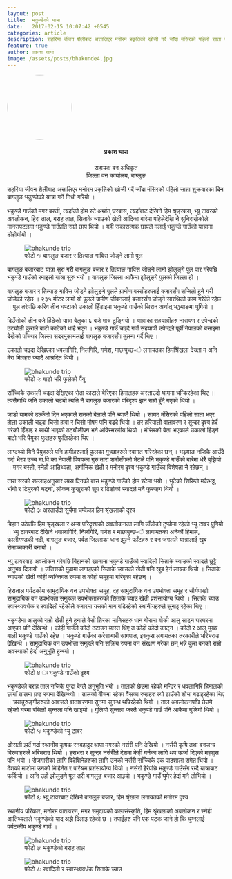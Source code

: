 ```yaml
---
layout: post
title:  भकुण्डेको यात्रा
date:   2017-02-15 10:07:42 +0545
categories: article
description: सहरिया जीवन शैलीबाट अत्तालिएर मनोरम प्रकृतिको खोजी गर्दै जाँदा मंसिरको पहिलो साता शुक्रबारका दिन बागलुङ भकुण्डेको यात्रा गर्ने निधो गरियो । भकुण्डे गाउँको मगर बस्ती, त्यहाँको होम स्टे अर्थात् घरबास, त्यहाँबाट देखिने हिम श्रृङ्खला, भ्यु टावरको अवलोकन, हिरा ताल, बराह ताल, सिताके च्याउको खेती आदिका बारेमा  पहिलेदेखि नै सुनिराखेकोले मानसपटलमा भकुण्डे गाउँप्रति राम्रो छाप थियो । यही सकारात्मक छापले मलाई भकुन्डे गाउँको यात्रामा डोहो¥यायो ।  ...| Galkot News, Khabar, Information
feature: true
author: प्रकाश थापा
image: /assets/posts/bhakunde4.jpg
---
```



<div class="auth"><img src="/assets/posts/prakashb.jpg" height="150px;" width="150px;" style="border-radius: 50%;"> <h4 align="center">प्रकाश थापा</h4><p align="center" style="font-size: 14px" > सहायक वन अधिकृत<br>
जिल्ला वन कार्यालय, बाग्लुङ</p></div>
सहरिया जीवन शैलीबाट अत्तालिएर मनोरम प्रकृतिको खोजी गर्दै जाँदा मंसिरको पहिलो साता शुक्रबारका दिन बागलुङ भकुण्डेको यात्रा गर्ने निधो गरियो । 

भकुण्डे गाउँको मगर बस्ती, त्यहाँको होम स्टे अर्थात् घरबास, त्यहाँबाट देखिने हिम श्रृङ्खला, भ्यु टावरको अवलोकन, हिरा ताल, बराह ताल, सिताके च्याउको खेती आदिका बारेमा  पहिलेदेखि नै सुनिराखेकोले मानसपटलमा भकुण्डे गाउँप्रति राम्रो छाप थियो । यही सकारात्मक छापले मलाई भकुन्डे गाउँको यात्रामा डोहोर्यायो । 

<figure><img src="/assets/posts/bhakunde1.jpg" alt="bhakunde trip"><figcaption>फोटो १ः बागलुङ बजार र तित्याङ गाविस जोड्ने लामो पुल</figcaption></figure>

बागलुङ बजारबाट यात्रा सुरु गरी बागलुङ बजार र तित्याङ गाविस जोड्ने लामो झोलुङ्गे पुल पार गरेपछि भकुण्डे गाउँको रमाइलो यात्रा सुरु भयो । बागलुङ जिल्ला आफैमा झोलुङ्गे पुलको जिल्ला हो । 

बागलुङ बजार र तित्याङ गाविस जोड्ने झोलुङ्गे पुलले ग्रामीण वस्तीहरुलाई बजारसँग सजिलो हुने गरी जोडेको रहेछ । २३५ मीटर लामो यो पुलले ग्रामीण जीवनलाई बजारसँग जोड्ने सारथिको काम गरेकोे रहेछ । पुल तरेपछि करिव तीन घण्टाको उकालो हिँडाइमा भकुण्डे गाउँको सिरान अर्थात् भञ्ज्याङमा पुगियो । 

दिउँसोको तीन बजे हिंडेको यात्रा बेलुका ६ बजे मात्र टुङ्गियो । यात्राका सहयात्रीहरु नारायण र उपेन्द्रको ठट्यौली कुराले बाटो काटेको थाहै भएन । भकुण्डे गाउँ चढ्दै गर्दा सहयात्री उपेन्द्रले पूर्वी नेपालको बसाइमा देखेको पाँचथर जिल्ला सदरमुकामलाई बागलुङ बजारसँग तुलना गर्दै थिए ।

उकालो चढ्दा देखिएका धवलागिरि, निलगिरि, गणेश, माछापुच्छ«े लगायतका हिमश्रिंखला देख्ता म अनि मेरा मित्रहरु ज्यादै आन्नदित थियौँ । 

<figure><img src="/assets/posts/bhakunde2.jpg" alt="bhakunde trip"><figcaption>फोटो २ः बाटो भरि फुलेको पैंयु</figcaption></figure>

साँच्चिकै उकाली चढ्दा देखिएका सेता फाटाले बेरिएका हिमालहरु अस्ताउदो घाममा चम्किरहेका थिए । त्यसैमाथि जति उकालो चढ्यो त्यति नै बागलुङ बजारको परिदृश्य झन राम्रो हुँदै गएको थियो । 

जाडो यामको ढल्कँदो दिन भएकाले रातको बेलाले पनि च्याप्दै थियो । सायद मंसिरको पहिलो साता भएर होला उकाली चढ्दा चिसो हावा र चिसो मौषम पनि बढ्दै थियो । तर हरियाली वातावरण र सुन्दर दृश्य हेर्दै गरेको हिँडाइ र साथी भाइको ठट्यौलीपन भने अविस्मरणीय थियो । मंसिरको बेला भएकाले उकालो हिड्ने बाटो भरि पैंयुका फुलहरु फुलिरहेका थिए ।

लाग्दथ्यो यिनै पैंयुहरुले पनि हामीहरुलाई फुलका गुच्छाहरुले स्वागत गरिरहेका छन् । भञ्ज्याङ नजिकै आउँदै गर्दा भैरव उच्च मा.वि.का नेपाली विषयका गुरु तारा शर्मासँगको भेटले पनि भकुण्डे गाउँको बारेमा धेरै बुझियो । मगर बस्ती, स्नेही आतिथ्यता, अर्गानिक खेती र मनोरम दृश्य भकुण्डे गाउँका विशेषता नै रहेछन् ।

तारा सरको सल्लाहअनुसार त्यस दिनको बास भकुण्डे गाउँको होम स्टेमा भयो । भुटेको सिरिम्ले मकैभट्ट, भाँगो र टिमुरको चट्नी, लोकन कुखुराको सुप र ढिडोको स्वादले मनै फुरुङ्ग थियो ।

<figure><img src="/assets/posts/bhakunde3.jpg" alt="bhakunde trip"><figcaption>फोटो ३ः अस्ताउँदो सुर्यमा चम्केका हिम श्रृंखलाको दृश्य</figcaption></figure>

बिहान उठेपछि हिम श्रृङ्खला र अन्य परिदृश्यको अवलोकनका लागि डाँडोको टुप्पोमा रहेको भ्यु टावर पुगियो । भ्यु टावरबाट देखिने धवालागिरि, निलगिरि, गणेश र माछापुच्छ«े लागायतका अनेकौं हिमाल, कालीगण्डकी नदी, बागलुङ बजार, पर्वत जिल्लाका धान झुल्ने फाँटहरु र वन जंगलले यात्रालाई खुब रोमाञ्चकारी बनायो । 

भ्यु टावरबाट अवलोकन गरेपछि बिहानको खानामा भकुण्डे गाउँको स्वादिलो सिताके च्याउको स्वादले छुट्टै अनुभव दिलायो । उत्तिसको मुढामा लगाइएको सिताके च्याउको खेती पनि खुब हेर्न लायक थियो । सिताके च्याउको खेती कोही व्यक्तिगत रुपमा त कोही समूहमा गरिएका रहेछन् ।

हिराताल पर्यटकीय सामुदायिक वन उपभोक्ता समूह, दह सामुदायिक वन उपभोक्ता समूह र सौर्यपाखो सामुदायिक वन उपभोक्ता समुहका उपभोक्ताहरुको सिताके च्याउ खेती प्रशंसायोग्य थियो । सिताके च्याउ स्वास्थ्यवर्धक र स्वादिलो रहेकोले बजारमा यसको माग बढिरहेको स्थानीयहरुले सुनाइ रहेका थिए । 

भकुण्डेमा आलुको राम्रो खेती हुने हुनाले बेसी तिरका मानिसहरु धान बोरामा बोकी आलु साट्न घरघरमा आएका पनि देखिन्थे । कोही गाउँले कोदो ठटाउन व्यस्त थिए त कोही कोदो काट्न । कोदो र आलु मुख्य बाली भकुण्डे गाउँको रहेछ । भकुण्डे गाउँका करेसाबारी सागपात, इस्कुस लगायतका तरकारीले भरिभराउ देखिन्थे । सामुदायिक वन उपभोत्ता समूहले पनि सक्रिय रुपमा वन संरक्षण गरेका छन् भन्ने कुरा वनको राम्रो अवस्थाको हेर्दा अनुभूति हुन्थ्यो । 


<figure><img src="/assets/posts/bhakunde4.jpg" alt="bhakunde trip"><figcaption>फोटो ४ ः भकुण्डे गाउँको दृश्य</figcaption></figure>

भकुण्डेको बराह ताल नजिकै पुग्दा बेग्लै अनुभुति भयो । तालको छेउमा रहेको मन्दिर र धवलागिरि हिमालको छायाँ तालमा प्रष्ट रुपमा देखिन्थ्यो । तालको बीचमा रहेका वैंसका रुखहरु त्यो ठाउँको शोभा बढाइरहेका थिए । चराचुरुङ्गीहरुको आवजले वातावरणमा सुनमा सुगन्ध थपिरहेको थियो । ताल अवलोकनपछि छेउमै रहेको घरमा रसिलो सुन्तला पनि खाइयो । गुलियो सुन्तला जस्तै भकुण्डे गाउँ पनि आफैमा गुलियो थियो । 

<figure><img src="/assets/posts/bhakunde5.jpg" alt="bhakunde trip"><figcaption>फोटो ५ः भकुण्डेको भ्यु टावर</figcaption></figure>

ओराली झर्दै गर्दा स्थानीय कृषक रनबहादुर थापा मगरको नर्सरी पनि देखियो । नर्सरी कृषि तथा वनजन्य विरुवाहरुले  भरिभराउ थियो । हराभरा र सुन्दर नर्सरीले देशमा केही गर्नका लागि थप ऊर्जा दिएको महशुस पनि भयो । रोजगारीका लागि विदेशिनेहरुका लागि उनको नर्सरी साँच्चिकै एक पाठशाला समेत थियो । देशको माटोमा उनको मिहिनेत र परिश्रम प्रशंसायोग्य  थियो । नर्सरी हेरेपछि भकुण्डे गाउँसँग रम्दै यात्राबाट फर्कियो । अनि उही झोलुङ्गे पुल तरी बागलुङ बजार आइयो । भकुण्डे गाउँ घुमेर हेर्दा मनै लोभियो । 

<figure><img src="/assets/posts/bhakunde6.jpg" alt="bhakunde trip"><figcaption>फोटो ६ः भ्यु टावरबाट देखिने बागलुङ बजार, हिम श्रृंखला लगायतको मनोरम दृश्य</figcaption></figure>

स्थानीय परिकार, मनोरम वातावरण, मगर समुदायको कलासंस्कृति, हिम श्रृंखलाको अवलोकन र स्नेही आतिथ्यताले भकुण्डेको याद अझै दिलाइ रहेको छ । तपाईहरु पनि एक पटक जाने हो कि घुम्नलाई पर्यटकीय भकुण्डे गाउँ ।
<figure><img src="/assets/posts/bhakunde7.jpg" alt="bhakunde trip"><figcaption>फोटो ७ः भकुण्डेको बराह ताल</figcaption></figure>

<figure><img src="/assets/posts/bhakunde8.jpg" alt="bhakunde trip"><figcaption>फोटो ८ः स्वादिलो र स्वास्थ्यवर्धक सिताके च्याउ</figcaption></figure>


